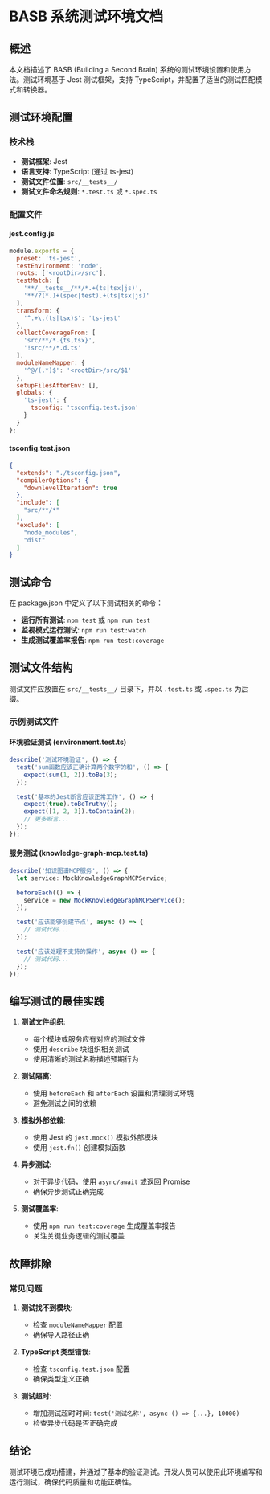 # BASB 系统测试环境文档

## 概述

本文档描述了 BASB (Building a Second Brain) 系统的测试环境设置和使用方法。测试环境基于 Jest 测试框架，支持 TypeScript，并配置了适当的测试匹配模式和转换器。

## 测试环境配置

### 技术栈

- **测试框架**: Jest
- **语言支持**: TypeScript (通过 ts-jest)
- **测试文件位置**: `src/__tests__/`
- **测试文件命名规则**: `*.test.ts` 或 `*.spec.ts`

### 配置文件

#### jest.config.js

```javascript
module.exports = {
  preset: 'ts-jest',
  testEnvironment: 'node',
  roots: ['<rootDir>/src'],
  testMatch: [
    '**/__tests__/**/*.+(ts|tsx|js)',
    '**/?(*.)+(spec|test).+(ts|tsx|js)'
  ],
  transform: {
    '^.+\.(ts|tsx)$': 'ts-jest'
  },
  collectCoverageFrom: [
    'src/**/*.{ts,tsx}',
    '!src/**/*.d.ts'
  ],
  moduleNameMapper: {
    '^@/(.*)$': '<rootDir>/src/$1'
  },
  setupFilesAfterEnv: [],
  globals: {
    'ts-jest': {
      tsconfig: 'tsconfig.test.json'
    }
  }
};
```

#### tsconfig.test.json

```json
{
  "extends": "./tsconfig.json",
  "compilerOptions": {
    "downlevelIteration": true
  },
  "include": [
    "src/**/*"
  ],
  "exclude": [
    "node_modules",
    "dist"
  ]
}
```

## 测试命令

在 package.json 中定义了以下测试相关的命令：

- **运行所有测试**: `npm test` 或 `npm run test`
- **监视模式运行测试**: `npm run test:watch`
- **生成测试覆盖率报告**: `npm run test:coverage`

## 测试文件结构

测试文件应放置在 `src/__tests__/` 目录下，并以 `.test.ts` 或 `.spec.ts` 为后缀。

### 示例测试文件

#### 环境验证测试 (environment.test.ts)

```typescript
describe('测试环境验证', () => {
  test('sum函数应该正确计算两个数字的和', () => {
    expect(sum(1, 2)).toBe(3);
  });

  test('基本的Jest断言应该正常工作', () => {
    expect(true).toBeTruthy();
    expect([1, 2, 3]).toContain(2);
    // 更多断言...
  });
});
```

#### 服务测试 (knowledge-graph-mcp.test.ts)

```typescript
describe('知识图谱MCP服务', () => {
  let service: MockKnowledgeGraphMCPService;

  beforeEach(() => {
    service = new MockKnowledgeGraphMCPService();
  });

  test('应该能够创建节点', async () => {
    // 测试代码...
  });

  test('应该处理不支持的操作', async () => {
    // 测试代码...
  });
});
```

## 编写测试的最佳实践

1. **测试文件组织**:
   - 每个模块或服务应有对应的测试文件
   - 使用 `describe` 块组织相关测试
   - 使用清晰的测试名称描述预期行为

2. **测试隔离**:
   - 使用 `beforeEach` 和 `afterEach` 设置和清理测试环境
   - 避免测试之间的依赖

3. **模拟外部依赖**:
   - 使用 Jest 的 `jest.mock()` 模拟外部模块
   - 使用 `jest.fn()` 创建模拟函数

4. **异步测试**:
   - 对于异步代码，使用 `async/await` 或返回 Promise
   - 确保异步测试正确完成

5. **测试覆盖率**:
   - 使用 `npm run test:coverage` 生成覆盖率报告
   - 关注关键业务逻辑的测试覆盖

## 故障排除

### 常见问题

1. **测试找不到模块**:
   - 检查 `moduleNameMapper` 配置
   - 确保导入路径正确

2. **TypeScript 类型错误**:
   - 检查 `tsconfig.test.json` 配置
   - 确保类型定义正确

3. **测试超时**:
   - 增加测试超时时间: `test('测试名称', async () => {...}, 10000)`
   - 检查异步代码是否正确完成

## 结论

测试环境已成功搭建，并通过了基本的验证测试。开发人员可以使用此环境编写和运行测试，确保代码质量和功能正确性。